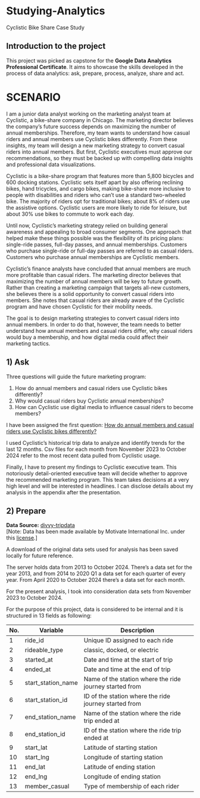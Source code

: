 # Studying-Analytics
Cyclistic Bike Share Case Study
 
## Introduction to the project
This project was picked as capstone for the **Google Data Analytics Professional Certificate**. It aims to showcase the skills developed in the process of data analytics: ask, prepare, process, analyze, share and act.

# SCENARIO

I am a junior data analyst working on the marketing analyst team at Cyclistic, a bike-share company in Chicago. The marketing director believes the company’s future success depends on maximizing the number of annual memberships. Therefore, my team wants to understand how casual riders and annual members use Cyclistic bikes differently. From these insights, my team will design a new marketing strategy to convert casual riders into annual members. But first, Cyclistic executives must approve our recommendations, so they must be backed up with compelling data insights and professional data visualizations.

Cyclistic is a bike-share program that features more than 5,800 bicycles and 600 docking stations. Cyclistic sets itself apart by also offering reclining bikes, hand
tricycles, and cargo bikes, making bike-share more inclusive to people with disabilities and riders who can’t use a standard two-wheeled bike. The majority of riders opt for traditional bikes; about 8% of riders use the assistive options. Cyclistic users are more likely to ride for leisure, but about 30% use bikes to commute to work each day.

Until now, Cyclistic’s marketing strategy relied on building general awareness and appealing to broad consumer segments. One approach that helped make these things possible was the flexibility of its pricing plans: single-ride passes, full-day passes, and annual memberships. Customers who purchase single-ride or full-day passes are referred to as casual riders. Customers who purchase annual memberships are Cyclistic members.

Cyclistic’s finance analysts have concluded that annual members are much more profitable than casual riders. The marketing director believes that maximizing the number of annual members will be key to future growth. Rather than creating a marketing campaign that targets all-new customers, she believes there is a solid opportunity to convert casual riders into members. She notes that casual riders are already aware of the Cyclistic program and have chosen Cyclistic for their mobility needs.

The goal is to design marketing strategies to convert casual riders into annual members. In order to do that, however, the team needs to better understand how
annual members and casual riders differ, why casual riders would buy a membership, and how digital media could affect their marketing tactics.

## 1) Ask

Three questions will guide the future marketing program:
1. How do annual members and casual riders use Cyclistic bikes differently?
2. Why would casual riders buy Cyclistic annual memberships?
3. How can Cyclistic use digital media to influence casual riders to become members?

I have been assigned the first question: <ins>How do annual members and casual riders use Cyclistic bikes differently?</ins>

I used Cyclistic’s historical trip data to analyze and identify trends for the last 12 months. Csv files for each month from November 2023 to October 2024 refer to the most recent data pulled from Cyclistic usage.

Finally, I have to present my findings to Cyclistic executive team. This notoriously detail-oriented executive team will decide whether to approve the recommended marketing program. This team takes decisions at a very high level and will be interested in headlines. I can disclose details about my analysis in the appendix after the presentation.

## 2) Prepare

**Data Source:** [divvy-tripdata](https://divvy-tripdata.s3.amazonaws.com/index.html) <br>
[Note: Data has been made available by Motivate International Inc. under this [<ins>license</ins>](https://www.divvybikes.com/data-license-agreement).]

A download of the original data sets used for analysis has been saved locally for future reference.

The server holds data from 2013 to October 2024. There’s a data set for the year 2013, and from 2014 to 2020 Q1 a data set for each quarter of every year. From April 2020 to  October 2024 there’s a data set for each month.

For the present analysis, I took into consideration data sets from November 2023 to October 2024.

For the purpose of this project, data is considered to be internal and it is structured in 13 fields as following:


| **No.**|  **Variable**       |  **Description**                                        |
|--------|------------------   | --------------------------------------------------------|
| 1      | ride_id             | Unique ID assigned to each ride                         |
| 2      | rideable_type       | classic, docked, or electric                            |
| 3      | started_at          | Date and time at the start of trip                      |
| 4      | ended_at            | Date and time at the end of trip                        |
| 5      | start_station_name  | Name of the station where the ride journey started from |
| 6      | start_station_id    | ID of the station where the ride journey started from   |
| 7      | end_station_name    | Name of the station where the ride trip ended at        |
| 8      | end_station_id      | ID of the station where the ride trip ended at          |
| 9      | start_lat           | Latitude of starting station                            |
| 10     | start_lng           | Longitude of starting station                           |
| 11     | end_lat             | Latitude of ending station                              |
| 12     | end_lng             | Longitude of ending station                             |                            
| 13     | member_casual       | Type of membership of each rider                        |














